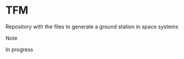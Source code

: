 # TFM
Repository with the files to generate a ground station in space systems

>[!NOTE] 
>In progress
